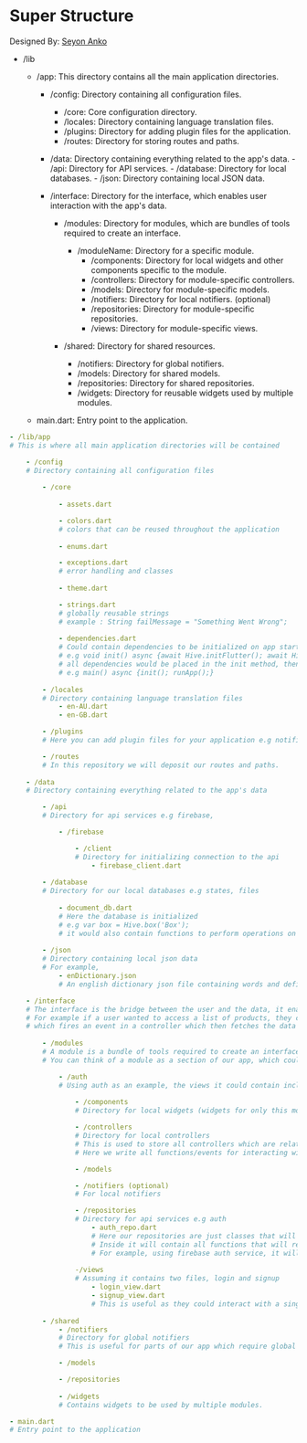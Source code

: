 # Super Structure

Designed By: [Seyon Anko](https://github.com/DrDejaVuNG)

- /lib
    - /app:  This directory contains all the main application directories.
        - /config:  Directory containing all configuration files.
            - /core:  Core configuration directory.
            - /locales:  Directory containing language translation files.
            - /plugins:  Directory for adding plugin files for the application.
            - /routes:  Directory for storing routes and paths.
            
        - /data:  Directory containing everything related to the app's data.
              - /api:  Directory for API services.
              - /database:  Directory for local databases.
              - /json:  Directory containing local JSON data.
              
        - /interface:  Directory for the interface, which enables user interaction with the app's data.
            - /modules:  Directory for modules, which are bundles of tools required to create an interface.
                - /moduleName:  Directory for a specific module.
                    - /components:  Directory for local widgets and other components specific to the module.
                    - /controllers:  Directory for module-specific controllers.
                    - /models:  Directory for module-specific models.
                    - /notifiers:  Directory for local notifiers. (optional)
                    - /repositories:  Directory for module-specific repositories.
                    - /views:  Directory for module-specific views.
                    
            - /shared:  Directory for shared resources.
                - /notifiers:  Directory for global notifiers.
                - /models:  Directory for shared models.
                - /repositories:  Directory for shared repositories.
                - /widgets:  Directory for reusable widgets used by multiple modules.

    - main.dart: Entry point to the application.

```yaml
- /lib/app  
# This is where all main application directories will be contained 

    - /config
    # Directory containing all configuration files
    
        - /core
            
            - assets.dart

            - colors.dart
            # colors that can be reused throughout the application
            
            - enums.dart

            - exceptions.dart
            # error handling and classes
            
            - theme.dart  

            - strings.dart
            # globally reusable strings
            # example : String failMessage = "Something Went Wrong";
            
            - dependencies.dart
            # Could contain dependencies to be initialized on app start
            # e.g void init() async {await Hive.initFlutter(); await Hive.openBox('Box');}
            # all dependencies would be placed in the init method, then used in main function 
            # e.g main() async {init(); runApp();}
            
        - /locales
        # Directory containing language translation files
            - en-AU.dart
            - en-GB.dart

        - /plugins
        # Here you can add plugin files for your application e.g notifications.dart

        - /routes
        # In this repository we will deposit our routes and paths.
        
    - /data
    # Directory containing everything related to the app's data

        - /api
        # Directory for api services e.g firebase, 

            - /firebase

                - /client
                # Directory for initializing connection to the api
                    - firebase_client.dart
        
        - /database
        # Directory for our local databases e.g states, files
        
            - document_db.dart
            # Here the database is initialized
            # e.g var box = Hive.box('Box');
            # it would also contain functions to perform operations on the database instance.
    
        - /json
        # Directory containing local json data
        # For example,
            - enDictionary.json
            # An english dictionary json file containing words and definition.

    - /interface
    # The interface is the bridge between the user and the data, it enables the user to interact with the app.
    # For example if a user wanted to access a list of products, they could click a button on a view 
    # which fires an event in a controller which then fetches the data and displays it on the view.
        
        - /modules
        # A module is a bundle of tools required to create an interface, this includes views, components, controllers, etc.
        # You can think of a module as a section of our app, which could have several views, components etc which are all related to each other like an e.g an account module could have a bookmarks view, friends view, notifications view, etc, all things related to an account. Here's an example for authentication:

            - /auth
            # Using auth as an example, the views it could contain include, login, signup, forgot password, enter otp etc.
                
                - /components
                # Directory for local widgets (widgets for only this module) and other components such as enums

                - /controllers
                # Directory for local controllers
                # This is used to store all controllers which are related to only the module it is in.
                # Here we write all functions/events for interacting with the app data and updating the module states.

                - /models

                - /notifiers (optional)
                # For local notifiers

                - /repositories
                # Directory for api services e.g auth
                    - auth_repo.dart
                    # Here our repositories are just classes that will mediate the communication between our controller and our services.
                    # Inside it will contain all functions that will request data from the api client.
                    # For example, using firebase auth service, it will contain functions to login/sign up with email and password etc.
        
                -/views
                # Assuming it contains two files, login and signup
                    - login_view.dart
                    - signup_view.dart
                    # This is useful as they could interact with a single controller which will contain the functions to update our state e.g currentUser, however we can also have different controllers and bindings for each.
                    
        - /shared
            - /notifiers
            # Directory for global notifiers
            # This is useful for parts of our app which require global state for things like themes, settings etc.

            - /models

            - /repositories
            
            - /widgets
            # Contains widgets to be used by multiple modules.  

- main.dart  
# Entry point to the application
```

